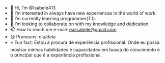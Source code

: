 - 👋 Hi, I’m @Isabele413
- 👀 I’m interested in always have new experiences in the world of work.
- 🌱 I’m currently learning programmer(T.I).
- 💞️ I’m looking to collaborate on with my knowledge and dedication.
- 📫 How to reach me e-mail: eaiisabele@gmail.com
- 😄 Pronouns: ela/dela
- ⚡ Fun fact: Estou à procura de experiência profissional. Onde eu possa mostrar minhas habilidades e capacidades em busca do crescimento e o principal que é a experiência profissional.

<!---
Isabele0413/Isabele413 is a ✨ special ✨ repository because its `README.md` (this file) appears on your GitHub profile.
You can click the Preview link to take a look at your changes.
--->
